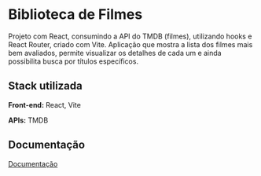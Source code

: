 
# Biblioteca de Filmes

Projeto com React, consumindo a API do TMDB (filmes), utilizando hooks e React Router, criado com Vite. Aplicação que mostra a lista dos filmes mais bem avaliados, permite visualizar os detalhes de cada um e ainda possibilita busca por títulos específicos. 





## Stack utilizada

**Front-end:** React, Vite

**APIs:** TMDB


## Documentação

[Documentação](https://developer.themoviedb.org/reference/intro/getting-started)

